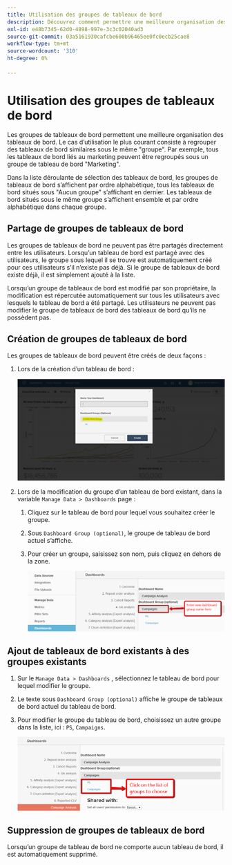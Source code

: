 ```yaml
---
title: Utilisation des groupes de tableaux de bord
description: Découvrez comment permettre une meilleure organisation des tableaux de bord.
exl-id: e48b7345-62d0-4898-997e-3c3c02040ad3
source-git-commit: 03a5161930cafcbe600b96465ee0fc0ecb25cae8
workflow-type: tm+mt
source-wordcount: '310'
ht-degree: 0%

---
```


# Utilisation des groupes de tableaux de bord

Les groupes de tableaux de bord permettent une meilleure organisation des tableaux de bord. Le cas d’utilisation le plus courant consiste à regrouper des tableaux de bord similaires sous le même &quot;groupe&quot;. Par exemple, tous les tableaux de bord liés au marketing peuvent être regroupés sous un groupe de tableau de bord &quot;Marketing&quot;.

Dans la liste déroulante de sélection des tableaux de bord, les groupes de tableaux de bord s’affichent par ordre alphabétique, tous les tableaux de bord situés sous &quot;Aucun groupe&quot; s’affichant en dernier. Les tableaux de bord situés sous le même groupe s’affichent ensemble et par ordre alphabétique dans chaque groupe.

## Partage de groupes de tableaux de bord

Les groupes de tableaux de bord ne peuvent pas être partagés directement entre les utilisateurs. Lorsqu’un tableau de bord est partagé avec des utilisateurs, le groupe sous lequel il se trouve est automatiquement créé pour ces utilisateurs s’il n’existe pas déjà. Si le groupe de tableaux de bord existe déjà, il est simplement ajouté à la liste.

Lorsqu’un groupe de tableaux de bord est modifié par son propriétaire, la modification est répercutée automatiquement sur tous les utilisateurs avec lesquels le tableau de bord a été partagé. Les utilisateurs ne peuvent pas modifier le groupe de tableaux de bord des tableaux de bord qu’ils ne possèdent pas.

## Création de groupes de tableaux de bord

Les groupes de tableaux de bord peuvent être créés de deux façons :

1. Lors de la création d’un tableau de bord :

   ![créer un groupe de tableaux de bord](../../assets/create-dashboard-groups-new-dashboard.png)

1. Lors de la modification du groupe d’un tableau de bord existant, dans la variable `Manage Data > Dashboards` page :

   1. Cliquez sur le tableau de bord pour lequel vous souhaitez créer le groupe.

   1. Sous `Dashboard Group (optional)`, le groupe de tableau de bord actuel s’affiche.

   1. Pour créer un groupe, saisissez son nom, puis cliquez en dehors de la zone.

      ![créer un groupe de tableaux de bord](../../assets/create-dashboard-groups-existing-dashboard.png)

## Ajout de tableaux de bord existants à des groupes existants

1. Sur le `Manage Data > Dashboards` , sélectionnez le tableau de bord pour lequel modifier le groupe.

1. Le texte sous `Dashboard Group (optional)` affiche le groupe de tableaux de bord actuel du tableau de bord.

1. Pour modifier le groupe du tableau de bord, choisissez un autre groupe dans la liste, ici : `PS`, `Campaigns`.

   ![tableau de bord du groupe de modifications](../../assets/add-existing-dashboard-existing-group.png)

## Suppression de groupes de tableaux de bord

Lorsqu’un groupe de tableau de bord ne comporte aucun tableau de bord, il est automatiquement supprimé.
